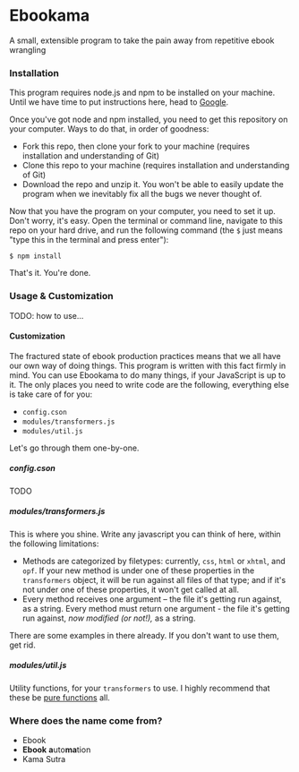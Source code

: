 # Ebookama

A small, extensible program to take the pain away from repetitive ebook wrangling

### Installation

This program requires node.js and npm to be installed on your machine. Until we have time to put instructions here, head to [Google](http://lmgtfy.com/?q=install+node).

Once you've got node and npm installed, you need to get this repository on your computer. Ways to do that, in order of goodness:

- Fork this repo, then clone your fork to your machine (requires installation and understanding of Git)
- Clone this repo to your machine (requires installation and understanding of Git)
- Download the repo and unzip it. You won't be able to easily update the program when we inevitably fix all the bugs we never thought of.

Now that you have the program on your computer, you need to set it up. Don't worry, it's easy. Open the terminal or command line, navigate to this repo on your hard drive, and run the following command (the `$` just means "type this in the terminal and press enter"):

```
$ npm install
```

That's it. You're done.

### Usage & Customization

TODO: how to use...

#### Customization

The fractured state of ebook production practices means that we all have our own way of doing things. This program is written with this fact firmly in mind. You can use Ebookama to do many things, if your JavaScript is up to it. The only places you need to write code are the following, everything else is take care of for you:

- `config.cson`
- `modules/transformers.js`
- `modules/util.js`

Let's go through them one-by-one.

##### config.cson

TODO

##### modules/transformers.js

This is where you shine. Write any javascript you can think of here, within the following limitations:

- Methods are categorized by filetypes: currently, `css`, `html` or `xhtml`, and `opf`. If your new method is under one of these properties in the `transformers` object, it will be run against all files of that type; and if it's not under one of these properties, it won't get called at all.
- Every method receives one argument – the file it's getting run against, as a string. Every method must return one argument - the file it's getting run against, _now modified (or not!),_ as a string.

There are some examples in there already. If you don't want to use them, get rid.

##### modules/util.js

Utility functions, for your `transformers` to use. I highly recommend that these be [pure functions](http://adamjonrichardson.com/2014/01/11/pure-functions/) all.

### Where does the name come from?

- Ebook
- **Ebook** **a**uto**ma**tion
- Kama Sutra
